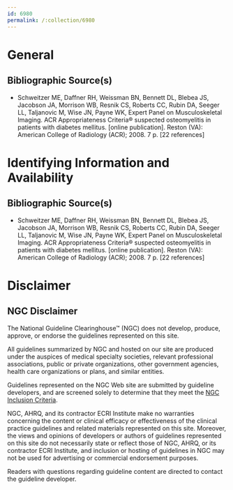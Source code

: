 ```yaml
---
id: 6980
permalink: /:collection/6980
---
```


# General

## Bibliographic Source(s)

- Schweitzer ME, Daffner RH, Weissman BN, Bennett DL, Blebea JS, Jacobson JA, Morrison WB, Resnik CS, Roberts CC, Rubin DA, Seeger LL, Taljanovic M, Wise JN, Payne WK, Expert Panel on Musculoskeletal Imaging. ACR Appropriateness Criteria® suspected osteomyelitis in patients with diabetes mellitus. [online publication]. Reston (VA): American College of Radiology (ACR); 2008. 7 p. [22 references]

# Identifying Information and Availability

## Bibliographic Source(s)

- Schweitzer ME, Daffner RH, Weissman BN, Bennett DL, Blebea JS, Jacobson JA, Morrison WB, Resnik CS, Roberts CC, Rubin DA, Seeger LL, Taljanovic M, Wise JN, Payne WK, Expert Panel on Musculoskeletal Imaging. ACR Appropriateness Criteria® suspected osteomyelitis in patients with diabetes mellitus. [online publication]. Reston (VA): American College of Radiology (ACR); 2008. 7 p. [22 references]

# Disclaimer

## NGC Disclaimer

The National Guideline Clearinghouse™ (NGC) does not develop, produce, approve, or endorse the guidelines represented on this site.

All guidelines summarized by NGC and hosted on our site are produced under the auspices of medical specialty societies, relevant professional associations, public or private organizations, other government agencies, health care organizations or plans, and similar entities.

Guidelines represented on the NGC Web site are submitted by guideline developers, and are screened solely to determine that they meet the [NGC Inclusion Criteria](/help-and-about/summaries/inclusion-criteria).

NGC, AHRQ, and its contractor ECRI Institute make no warranties concerning the content or clinical efficacy or effectiveness of the clinical practice guidelines and related materials represented on this site. Moreover, the views and opinions of developers or authors of guidelines represented on this site do not necessarily state or reflect those of NGC, AHRQ, or its contractor ECRI Institute, and inclusion or hosting of guidelines in NGC may not be used for advertising or commercial endorsement purposes.

Readers with questions regarding guideline content are directed to contact the guideline developer.

